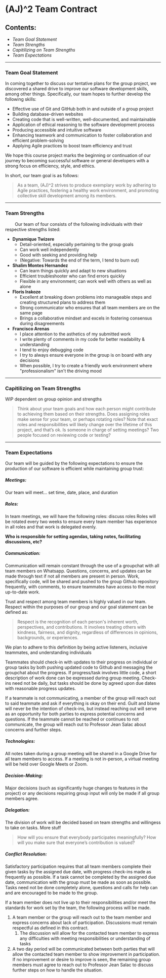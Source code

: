 # **(AJ)^2 Team Contract**


## Contents:

- *Team Goal Statement*
- *Team Strengths*
- *Capitilizing on Team Strengths*
- *Team Expectations*

---

### Team Goal Statement

In coming together to discuss our tentative plans for the group project, we discovered a shared drive to improve our software development skills, among other things. Specifically, our team hopes to further develop the following skills:
- Effective use of Git and GitHub both in and outside of a group project
- Building database-driven websites
- Creating code that is well-written, well-documented, and maintainable
- Application of ethical reasoning to the software development process
- Producing accessible and intuitive software
- Enhancing teamwork and communication to foster collaboration and efficient problem-solving
- Applying Agile practices to boost team efficiency and trust

We hope this course project marks the beginning or continuation of our journey to becoming successful software or general developers with a strong focus on efficiency, style, and ethics.

In short, our team goal is as follows:
> As a team, (AJ)^2 strives to produce exemplary work by adhering to Agile practices, fostering a healthy work environment, and promoting collective skill development among its members.

---

### Team Strengths

&nbsp; &nbsp; &nbsp; &nbsp; Our team of four consists of the following individuals with their respective strengths listed:
- **Dynamique Twizere**
   - Detail-oriented, especially pertaining to the group goals
   - Can work well independently
   - Good with seeking and providing help
   - (Negative: Towards the end of the term, I tend to burn out)
- **Shalim Montes Hernandez**
   - Can learn things quickly and adapt to new situations
   - Efficient troubleshooter who can find errors quickly
   - Flexible in any environment; can work well with others as well as alone
- **Floris Irakoze**
   - Excellent at breaking down problems into manageable steps and creating structured plans to address them
   - Strong communicator who ensures that all team members are on the same page
   - Brings a collaborative mindset and excels in fostering consensus during disagreements
- **Francisco Arenas**
   - I place attention to the asthetics of my submitted work
   - I write plenty of comments in my code for better readability & understanding
   - I tend to enjoy debugging code
   - I try to always ensure everyone in the group is on board with any decisions
   - When possible, I try to create a friendly work environment where "professionalism" isn't the driving mood

---

### Capitilizing on Team Strengths

WIP dependent on group opinion and strengths
>Think about your team goals and how each person might contribute to achieving them based on their strengths. Does assigning roles make sense for your team, or perhaps rotating roles? Note that exact roles and responsibilities will likely change over the lifetime of this project, and that’s ok. Is someone in charge of setting meetings? Two people focused on reviewing code or testing?

---

### Team Expectations

Our team will be guided by the following expectations to ensure the production of our software is efficient while maintaining group trust:

##### Meetings:
Our team will meet... set time, date, place, and duration
##### Roles:
In team meetings, we will have the following roles: discuss roles
Roles will be rotated every two weeks to ensure every team member has experience in all roles and that work is delegated evenly.

**Who is responsible for setting agendas, taking notes, facilitating discussions, etc?**
##### Communication:
Communication will remain constant through the use of a groupchat with all team members on Whatsapp. Questions, concerns, and updates can be made through text if not all members are present in person. Work, specifically code, will be shared and pushed to the group Github repository frequently, with comments, to ensure teammates have access to the most up-to-date work.

Trust and respect among team members is highly valued in our team. Respect within the purposes of our group and our goal statement can be defined as:
> Respect is the recognition of each person's inherent worth, perspectives, and contributions. It involves treating others with kindness, fairness, and dignity, regardless of differences in opinions, backgrounds, or experiences.

We plan to adhere to this definition by being active listeners, inclusive teammates, and understanding individuals

Teammates should check-in with updates to their progress on individual or group tasks by both pushing updated code to Github and messaging the groupchat about the progress. If progress/task involves little code, a short description of work done can be expressed during group meeting. Check-ins need not be daily, but tasks should be done by agreed upon due dates with reasonable progress updates.

If a teammate is not communicating, a member of the group will reach out to said teammate and ask if everything is okay on their end. Guilt and blame will never be the intention of check-ins, but instead reaching out will serve as an opportunity for both parties to express potential concerns and questions. If the teammate cannot be reached or continues to not communicate, the group will reach out to Professor Jean Salac about concerns and further steps.
##### Technologies: 
All notes taken during a group meeting will be shared in a Google Drive for all team members to access. If a meeting is not in-person, a virtual meeting will be held over Google Meets or Zoom.
##### Decision-Making:
Major decisions (such as significantly huge changes to features in the project) or any decisions requiring group input will only be made if all group members agree.
##### Delegation:
The division of work will be decided based on team strengths and willingess to take on tasks. More stuff
>How will you ensure that everybody participates meaningfully? How will you make sure that everyone’s contribution is valued?
##### Conflict Resolution:
Satisfactory participation requires that all team members complete their given tasks by the assigned due date, with progress check-ins made as frequently as possible. If a task cannot be completed by the assigned due date, communication with the group must be made as soon as possible. Tasks need not be done completely alone, questions and calls for help can and are encouraged to be made to the group.

If a team member does not live up to their responsibilities and/or meet the standards for work set by the team, the following process will be made.
1. A team member or the group will reach out to the team member and express concerns about lack of participation. Discussions must remain respectful as defined in this contract.
   1. The discussion will allow for the contacted team member to express any difficulties with meeting responsibilities or understanding of tasks
2.  A two day period will be communicated between both parties that will allow the contacted team member to show improvement in participation. If no improvement or desire to improve is seen, the remaining group members must agree to reach out to Professor Jean Salac to discuss further steps on how to handle the situation.